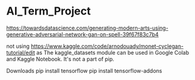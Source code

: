 # AI_Term_Project

https://towardsdatascience.com/generating-modern-arts-using-generative-adversarial-network-gan-on-spell-39f67f83c7b4



not using https://www.kaggle.com/code/arnodouady/monet-cyclegan-tutorial/edit as The kaggle_datasets module can be used in Google Colab and Kaggle Notebook. It's not a part of pip.



Downloads 
pip install tensorflow
pip install tensorflow-addons

